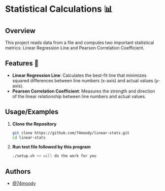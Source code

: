 # Statistical Calculations 📊

## Overview
This project reads data from a file and computes two important statistical metrics: Linear Regression Line and Pearson Correlation Coefficient.


## Features 🌟


- **Linear Regression Line**: Calculates the best-fit line that minimizes squared differences between line numbers (x-axis) and actual values (y-axis).
- **Pearson Correlation Coefficient**: Measures the strength and direction of the linear relationship between line numbers and actual values.

## Usage/Examples

1. **Clone the Repository**
   ```bash
   git clone https://github.com/74moody/linear-stats.git
   cd linear-stats
   ```
2. **Run test file followed by this program**
    ```bash
    ./setup.sh << will do the work for you
    ```

## Authors

- [@74moody](https://github.com/74moody)
